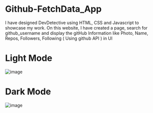 # Github-FetchData_App
I have designed DevDetective using HTML, CSS and Javascript to showcase my work. On this website, I have created a page, search for github_username and display the gitHub Information like Photo, Name, Repos, Followers, Following ( Using github API ) in UI

# Light Mode
![image](https://github.com/kaustubhgadakh/Github-FetchData_App/assets/96276958/e30faf4b-d6ea-44c3-adef-0c5e02ef2051)


# Dark Mode
![image](https://github.com/kaustubhgadakh/Github-FetchData_App/assets/96276958/648005b3-5c97-4ef3-8e64-8fd6ee4bab2f)
